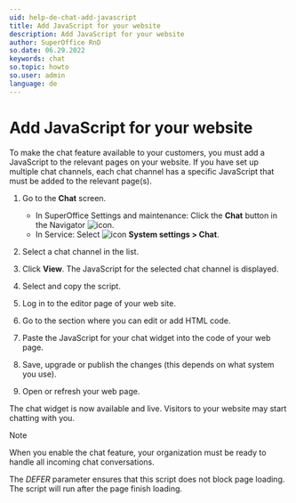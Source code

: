 ```yaml
---
uid: help-de-chat-add-javascript
title: Add JavaScript for your website
description: Add JavaScript for your website
author: SuperOffice RnD
so.date: 06.29.2022
keywords: chat
so.topic: howto
so.user: admin
language: de
---
```


# Add JavaScript for your website

To make the chat feature available to your customers, you must add a JavaScript to the relevant pages on your website. If you have set up multiple chat channels, each chat channel has a specific JavaScript that must be added to the relevant page(s).

1. Go to the **Chat** screen.
    * In SuperOffice Settings and maintenance: Click the **Chat** button in the Navigator ![icon][img2].
    * In Service: Select ![icon][img1] **System settings > Chat**.

1. Select a chat channel in the list.
1. Click **View**. The JavaScript for the selected chat channel is displayed.
1. Select and copy the script.
1. Log in to the editor page of your web site.
1. Go to the section where you can edit or add HTML code.
1. Paste the JavaScript for your chat widget into the code of your web page.
1. Save, upgrade or publish the changes (this depends on what system you use).
1. Open or refresh your web page.

The chat widget is now available and live. Visitors to your website may start chatting with you.

> [!NOTE]
> When you enable the chat feature, your organization must be ready to handle all incoming chat conversations.
>
> The *DEFER* parameter ensures that this script does not block page loading. The script will run after the page finish loading.

<!-- Referenced links -->

<!-- Referenced images -->
[img1]: ../../../../media/icons/settings-small.png
[img2]: ../../../../../common/icons/nav-admin-chat-active.png

